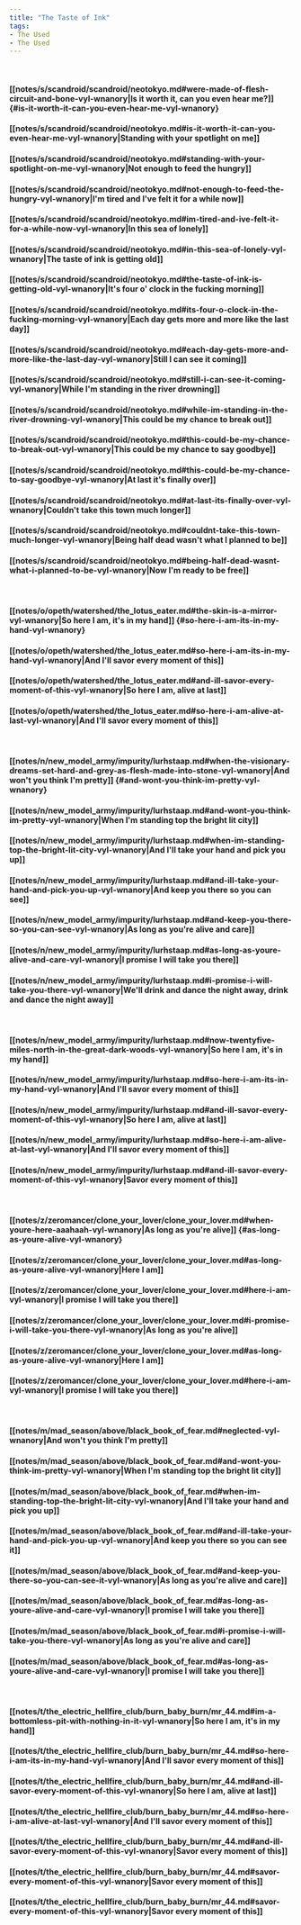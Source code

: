 ```yaml
---
title: "The Taste of Ink"
tags:
- The Used
- The Used
---
```

&nbsp;
#### [[notes/s/scandroid/scandroid/neotokyo.md#were-made-of-flesh-circuit-and-bone-vyl-wnanory|Is it worth it, can you even hear me?]] {#is-it-worth-it-can-you-even-hear-me-vyl-wnanory}
#### [[notes/s/scandroid/scandroid/neotokyo.md#is-it-worth-it-can-you-even-hear-me-vyl-wnanory|Standing with your spotlight on me]]
#### [[notes/s/scandroid/scandroid/neotokyo.md#standing-with-your-spotlight-on-me-vyl-wnanory|Not enough to feed the hungry]]
#### [[notes/s/scandroid/scandroid/neotokyo.md#not-enough-to-feed-the-hungry-vyl-wnanory|I'm tired and I've felt it for a while now]]
#### [[notes/s/scandroid/scandroid/neotokyo.md#im-tired-and-ive-felt-it-for-a-while-now-vyl-wnanory|In this sea of lonely]]
#### [[notes/s/scandroid/scandroid/neotokyo.md#in-this-sea-of-lonely-vyl-wnanory|The taste of ink is getting old]]
#### [[notes/s/scandroid/scandroid/neotokyo.md#the-taste-of-ink-is-getting-old-vyl-wnanory|It's four o' clock in the fucking morning]]
#### [[notes/s/scandroid/scandroid/neotokyo.md#its-four-o-clock-in-the-fucking-morning-vyl-wnanory|Each day gets more and more like the last day]]
#### [[notes/s/scandroid/scandroid/neotokyo.md#each-day-gets-more-and-more-like-the-last-day-vyl-wnanory|Still I can see it coming]]
#### [[notes/s/scandroid/scandroid/neotokyo.md#still-i-can-see-it-coming-vyl-wnanory|While I'm standing in the river drowning]]
#### [[notes/s/scandroid/scandroid/neotokyo.md#while-im-standing-in-the-river-drowning-vyl-wnanory|This could be my chance to break out]]
#### [[notes/s/scandroid/scandroid/neotokyo.md#this-could-be-my-chance-to-break-out-vyl-wnanory|This could be my chance to say goodbye]]
#### [[notes/s/scandroid/scandroid/neotokyo.md#this-could-be-my-chance-to-say-goodbye-vyl-wnanory|At last it's finally over]]
#### [[notes/s/scandroid/scandroid/neotokyo.md#at-last-its-finally-over-vyl-wnanory|Couldn't take this town much longer]]
#### [[notes/s/scandroid/scandroid/neotokyo.md#couldnt-take-this-town-much-longer-vyl-wnanory|Being half dead wasn't what I planned to be]]
#### [[notes/s/scandroid/scandroid/neotokyo.md#being-half-dead-wasnt-what-i-planned-to-be-vyl-wnanory|Now I'm ready to be free]]
&nbsp;
#### [[notes/o/opeth/watershed/the_lotus_eater.md#the-skin-is-a-mirror-vyl-wnanory|So here I am, it's in my hand]] {#so-here-i-am-its-in-my-hand-vyl-wnanory}
#### [[notes/o/opeth/watershed/the_lotus_eater.md#so-here-i-am-its-in-my-hand-vyl-wnanory|And I'll savor every moment of this]]
#### [[notes/o/opeth/watershed/the_lotus_eater.md#and-ill-savor-every-moment-of-this-vyl-wnanory|So here I am, alive at last]]
#### [[notes/o/opeth/watershed/the_lotus_eater.md#so-here-i-am-alive-at-last-vyl-wnanory|And I'll savor every moment of this]]
&nbsp;
#### [[notes/n/new_model_army/impurity/lurhstaap.md#when-the-visionary-dreams-set-hard-and-grey-as-flesh-made-into-stone-vyl-wnanory|And won't you think I'm pretty]] {#and-wont-you-think-im-pretty-vyl-wnanory}
#### [[notes/n/new_model_army/impurity/lurhstaap.md#and-wont-you-think-im-pretty-vyl-wnanory|When I'm standing top the bright lit city]]
#### [[notes/n/new_model_army/impurity/lurhstaap.md#when-im-standing-top-the-bright-lit-city-vyl-wnanory|And I'll take your hand and pick you up]]
#### [[notes/n/new_model_army/impurity/lurhstaap.md#and-ill-take-your-hand-and-pick-you-up-vyl-wnanory|And keep you there so you can see]]
#### [[notes/n/new_model_army/impurity/lurhstaap.md#and-keep-you-there-so-you-can-see-vyl-wnanory|As long as you're alive and care]]
#### [[notes/n/new_model_army/impurity/lurhstaap.md#as-long-as-youre-alive-and-care-vyl-wnanory|I promise I will take you there]]
#### [[notes/n/new_model_army/impurity/lurhstaap.md#i-promise-i-will-take-you-there-vyl-wnanory|We'll drink and dance the night away, drink and dance the night away]]
&nbsp;
#### [[notes/n/new_model_army/impurity/lurhstaap.md#now-twentyfive-miles-north-in-the-great-dark-woods-vyl-wnanory|So here I am, it's in my hand]]
#### [[notes/n/new_model_army/impurity/lurhstaap.md#so-here-i-am-its-in-my-hand-vyl-wnanory|And I'll savor every moment of this]]
#### [[notes/n/new_model_army/impurity/lurhstaap.md#and-ill-savor-every-moment-of-this-vyl-wnanory|So here I am, alive at last]]
#### [[notes/n/new_model_army/impurity/lurhstaap.md#so-here-i-am-alive-at-last-vyl-wnanory|And I'll savor every moment of this]]
#### [[notes/n/new_model_army/impurity/lurhstaap.md#and-ill-savor-every-moment-of-this-vyl-wnanory|Savor every moment of this]]
&nbsp;
#### [[notes/z/zeromancer/clone_your_lover/clone_your_lover.md#when-youre-here-aaahaah-vyl-wnanory|As long as you're alive]] {#as-long-as-youre-alive-vyl-wnanory}
#### [[notes/z/zeromancer/clone_your_lover/clone_your_lover.md#as-long-as-youre-alive-vyl-wnanory|Here I am]]
#### [[notes/z/zeromancer/clone_your_lover/clone_your_lover.md#here-i-am-vyl-wnanory|I promise I will take you there]]
#### [[notes/z/zeromancer/clone_your_lover/clone_your_lover.md#i-promise-i-will-take-you-there-vyl-wnanory|As long as you're alive]]
#### [[notes/z/zeromancer/clone_your_lover/clone_your_lover.md#as-long-as-youre-alive-vyl-wnanory|Here I am]]
#### [[notes/z/zeromancer/clone_your_lover/clone_your_lover.md#here-i-am-vyl-wnanory|I promise I will take you there]]
&nbsp;
#### [[notes/m/mad_season/above/black_book_of_fear.md#neglected-vyl-wnanory|And won't you think I'm pretty]]
#### [[notes/m/mad_season/above/black_book_of_fear.md#and-wont-you-think-im-pretty-vyl-wnanory|When I'm standing top the bright lit city]]
#### [[notes/m/mad_season/above/black_book_of_fear.md#when-im-standing-top-the-bright-lit-city-vyl-wnanory|And I'll take your hand and pick you up]]
#### [[notes/m/mad_season/above/black_book_of_fear.md#and-ill-take-your-hand-and-pick-you-up-vyl-wnanory|And keep you there so you can see it]]
#### [[notes/m/mad_season/above/black_book_of_fear.md#and-keep-you-there-so-you-can-see-it-vyl-wnanory|As long as you're alive and care]]
#### [[notes/m/mad_season/above/black_book_of_fear.md#as-long-as-youre-alive-and-care-vyl-wnanory|I promise I will take you there]]
#### [[notes/m/mad_season/above/black_book_of_fear.md#i-promise-i-will-take-you-there-vyl-wnanory|As long as you're alive and care]]
#### [[notes/m/mad_season/above/black_book_of_fear.md#as-long-as-youre-alive-and-care-vyl-wnanory|I promise I will take you there]]
&nbsp;
#### [[notes/t/the_electric_hellfire_club/burn_baby_burn/mr_44.md#im-a-bottomless-pit-with-nothing-in-it-vyl-wnanory|So here I am, it's in my hand]]
#### [[notes/t/the_electric_hellfire_club/burn_baby_burn/mr_44.md#so-here-i-am-its-in-my-hand-vyl-wnanory|And I'll savor every moment of this]]
#### [[notes/t/the_electric_hellfire_club/burn_baby_burn/mr_44.md#and-ill-savor-every-moment-of-this-vyl-wnanory|So here I am, alive at last]]
#### [[notes/t/the_electric_hellfire_club/burn_baby_burn/mr_44.md#so-here-i-am-alive-at-last-vyl-wnanory|And I'll savor every moment of this]]
#### [[notes/t/the_electric_hellfire_club/burn_baby_burn/mr_44.md#and-ill-savor-every-moment-of-this-vyl-wnanory|Savor every moment of this]]
#### [[notes/t/the_electric_hellfire_club/burn_baby_burn/mr_44.md#savor-every-moment-of-this-vyl-wnanory|Savor every moment of this]]
#### [[notes/t/the_electric_hellfire_club/burn_baby_burn/mr_44.md#savor-every-moment-of-this-vyl-wnanory|Savor every moment of this]]
